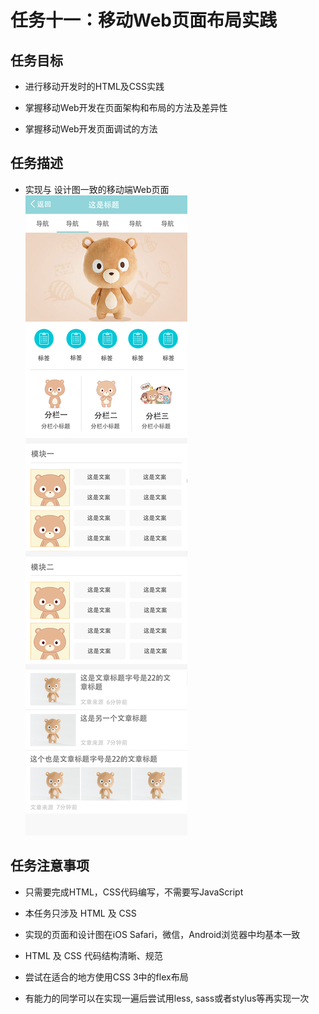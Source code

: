 # 任务十一：移动Web页面布局实践

## 任务目标

- 进行移动开发时的HTML及CSS实践

- 掌握移动Web开发在页面架构和布局的方法及差异性

- 掌握移动Web开发页面调试的方法

## 任务描述

- 实现与 设计图一致的移动端Web页面
![示例图](./img/task_1_11_1.jpg)

## 任务注意事项

- 只需要完成HTML，CSS代码编写，不需要写JavaScript

- 本任务只涉及 HTML 及 CSS

- 实现的页面和设计图在iOS Safari，微信，Android浏览器中均基本一致

- HTML 及 CSS 代码结构清晰、规范

- 尝试在适合的地方使用CSS 3中的flex布局

- 有能力的同学可以在实现一遍后尝试用less, sass或者stylus等再实现一次
